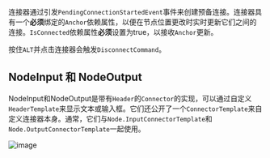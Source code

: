 连接器通过引发`PendingConnectionStartedEvent`事件来创建预备连接。连接器具有一个**必须**绑定的`Anchor`依赖属性，以便在节点位置更改时实时更新它们之间的连接。`IsConnected`依赖属性**必须**设置为true，以接收`Anchor`更新。

按住`ALT`并点击连接器会触发`DisconnectCommand`。

## NodeInput 和 NodeOutput

NodeInput和NodeOutput是带有`Header`的`Connector`的实现，可以通过自定义`HeaderTemplate`来显示文本或输入框。它们还公开了一个`ConnectorTemplate`来自定义连接器本身。通常，它们与`Node.InputConnectorTemplate`和`Node.OutputConnectorTemplate`一起使用。

![image](https://user-images.githubusercontent.com/12727904/192117525-a7e1b309-70d6-4ed7-bcd7-8210dbd680ce.png)
